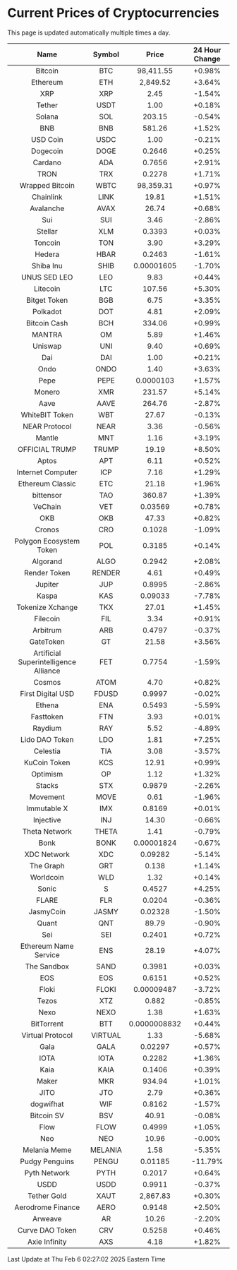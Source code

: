 # Current Prices of Cryptocurrencies
This page is updated automatically multiple times a day.

| Name | Symbol | Price | 24 Hour Change |
| :---: |:---:| :---: | :---: |
| Bitcoin | BTC | 98,411.55 | +0.98% |
| Ethereum | ETH | 2,849.52 | +3.64% |
| XRP | XRP | 2.45 | -1.54% |
| Tether | USDT | 1.00 | +0.18% |
| Solana | SOL | 203.15 | -0.54% |
| BNB | BNB | 581.26 | +1.52% |
| USD Coin | USDC | 1.00 | -0.21% |
| Dogecoin | DOGE | 0.2646 | +0.25% |
| Cardano | ADA | 0.7656 | +2.91% |
| TRON | TRX | 0.2278 | +1.71% |
| Wrapped Bitcoin | WBTC | 98,359.31 | +0.97% |
| Chainlink | LINK | 19.81 | +1.51% |
| Avalanche | AVAX | 26.74 | +0.68% |
| Sui | SUI | 3.46 | -2.86% |
| Stellar | XLM | 0.3393 | +0.03% |
| Toncoin | TON | 3.90 | +3.29% |
| Hedera | HBAR | 0.2463 | -1.61% |
| Shiba Inu | SHIB | 0.00001605 | -1.70% |
| UNUS SED LEO | LEO | 9.83 | +0.44% |
| Litecoin | LTC | 107.56 | +5.30% |
| Bitget Token | BGB | 6.75 | +3.35% |
| Polkadot | DOT | 4.81 | +2.09% |
| Bitcoin Cash | BCH | 334.06 | +0.99% |
| MANTRA | OM | 5.89 | +1.46% |
| Uniswap | UNI | 9.40 | +0.69% |
| Dai | DAI | 1.00 | +0.21% |
| Ondo | ONDO | 1.40 | +3.63% |
| Pepe | PEPE | 0.0000103 | +1.57% |
| Monero | XMR | 231.57 | +5.14% |
| Aave | AAVE | 264.76 | -2.87% |
| WhiteBIT Token | WBT | 27.67 | -0.13% |
| NEAR Protocol | NEAR | 3.36 | -0.56% |
| Mantle | MNT | 1.16 | +3.19% |
| OFFICIAL TRUMP | TRUMP | 19.19 | +8.50% |
| Aptos | APT | 6.11 | +0.52% |
| Internet Computer | ICP | 7.16 | +1.29% |
| Ethereum Classic | ETC | 21.18 | +1.96% |
| bittensor | TAO | 360.87 | +1.39% |
| VeChain | VET | 0.03569 | +0.78% |
| OKB | OKB | 47.33 | +0.82% |
| Cronos | CRO | 0.1028 | -1.09% |
| Polygon Ecosystem Token | POL | 0.3185 | +0.14% |
| Algorand | ALGO | 0.2942 | +2.08% |
| Render Token | RENDER | 4.61 | +0.49% |
| Jupiter | JUP | 0.8995 | -2.86% |
| Kaspa | KAS | 0.09033 | -7.78% |
| Tokenize Xchange | TKX | 27.01 | +1.45% |
| Filecoin | FIL | 3.34 | +0.91% |
| Arbitrum | ARB | 0.4797 | -0.37% |
| GateToken | GT | 21.58 | +3.56% |
| Artificial Superintelligence Alliance | FET | 0.7754 | -1.59% |
| Cosmos | ATOM | 4.70 | +0.82% |
| First Digital USD | FDUSD | 0.9997 | -0.02% |
| Ethena | ENA | 0.5493 | -5.59% |
| Fasttoken | FTN | 3.93 | +0.01% |
| Raydium | RAY | 5.52 | -4.89% |
| Lido DAO Token | LDO | 1.81 | +7.25% |
| Celestia | TIA | 3.08 | -3.57% |
| KuCoin Token | KCS | 12.91 | +0.99% |
| Optimism | OP | 1.12 | +1.32% |
| Stacks | STX | 0.9879 | -2.26% |
| Movement | MOVE | 0.61 | -1.96% |
| Immutable X | IMX | 0.8169 | +0.01% |
| Injective | INJ | 14.30 | -0.66% |
| Theta Network | THETA | 1.41 | -0.79% |
| Bonk | BONK | 0.00001824 | -0.67% |
| XDC Network | XDC | 0.09282 | -5.14% |
| The Graph | GRT | 0.138 | +1.14% |
| Worldcoin | WLD | 1.32 | +0.14% |
| Sonic | S | 0.4527 | +4.25% |
| FLARE | FLR | 0.0204 | -0.36% |
| JasmyCoin | JASMY | 0.02328 | -1.50% |
| Quant | QNT | 89.79 | -0.90% |
| Sei | SEI | 0.2401 | +0.72% |
| Ethereum Name Service | ENS | 28.19 | +4.07% |
| The Sandbox | SAND | 0.3981 | +0.03% |
| EOS | EOS | 0.6151 | +0.52% |
| Floki | FLOKI | 0.00009487 | -3.72% |
| Tezos | XTZ | 0.882 | -0.85% |
| Nexo | NEXO | 1.38 | +1.63% |
| BitTorrent | BTT | 0.0000008832 | +0.44% |
| Virtual Protocol | VIRTUAL | 1.33 | -5.68% |
| Gala | GALA | 0.02297 | +0.57% |
| IOTA | IOTA | 0.2282 | +1.36% |
| Kaia | KAIA | 0.1406 | +0.39% |
| Maker | MKR | 934.94 | +1.01% |
| JITO | JTO | 2.79 | +0.36% |
| dogwifhat | WIF | 0.8162 | -1.57% |
| Bitcoin SV | BSV | 40.91 | -0.08% |
| Flow | FLOW | 0.4999 | +1.05% |
| Neo | NEO | 10.96 | -0.00% |
| Melania Meme | MELANIA | 1.58 | -5.35% |
| Pudgy Penguins | PENGU | 0.01185 | -11.79% |
| Pyth Network | PYTH | 0.2017 | +0.64% |
| USDD | USDD | 0.9911 | -0.37% |
| Tether Gold | XAUT | 2,867.83 | +0.30% |
| Aerodrome Finance | AERO | 0.9148 | +2.50% |
| Arweave | AR | 10.26 | -2.20% |
| Curve DAO Token | CRV | 0.5258 | +0.46% |
| Axie Infinity | AXS | 4.18 | +1.82% |

Last Update at Thu Feb  6 02:27:02 2025 Eastern Time